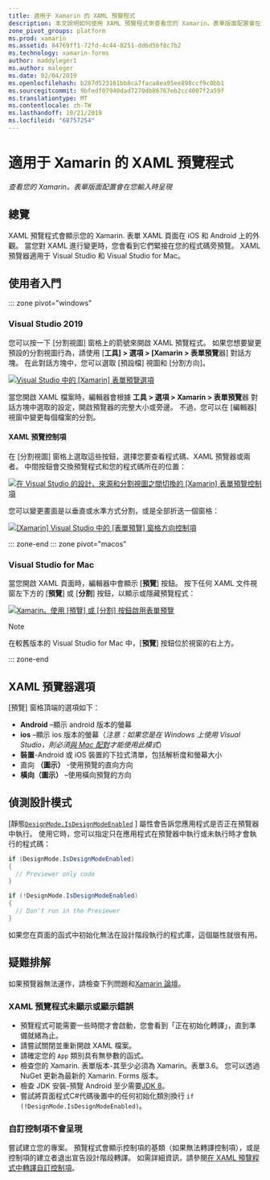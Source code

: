 ```yaml
---
title: 適用于 Xamarin 的 XAML 預覽程式
description: 本文說明如何使用 XAML 預覽程式來查看您的 Xamarin。表單版面配置會在您輸入時呈現。 XAML 預覽程式適用于 Mac Visual Studio 2019 和 Visual Studio 2019。
zone_pivot_groups: platform
ms.prod: xamarin
ms.assetid: 84769ff1-72fd-4c44-8251-dd6d5bf8c7b2
ms.technology: xamarin-forms
author: maddyleger1
ms.author: maleger
ms.date: 02/04/2019
ms.openlocfilehash: b287d523101bb8ca7faca8ea95ee898ccf9c0bb1
ms.sourcegitcommit: 9bfedf07940dad7270db86767eb2cc4007f2a59f
ms.translationtype: MT
ms.contentlocale: zh-TW
ms.lasthandoff: 10/21/2019
ms.locfileid: "68757254"
---
```

# <a name="xaml-previewer-for-xamarinforms"></a>適用于 Xamarin 的 XAML 預覽程式

_查看您的 Xamarin。表單版面配置會在您輸入時呈現_

## <a name="overview"></a>總覽

XAML 預覽程式會顯示您的 Xamarin. 表單 XAML 頁面在 iOS 和 Android 上的外觀。 當您對 XAML 進行變更時，您會看到它們緊接在您的程式碼旁預覽。 XAML 預覽器適用于 Visual Studio 和 Visual Studio for Mac。

## <a name="getting-started"></a>使用者入門

::: zone pivot="windows"

### <a name="visual-studio-2019"></a>Visual Studio 2019

您可以按一下 [分割視圖] 窗格上的箭號來開啟 XAML 預覽程式。 如果您想要變更預設的分割視圖行為，請使用 [**工具] > 選項 > [Xamarin > 表單預覽**器] 對話方塊。 在此對話方塊中，您可以選取 [預設檔] 視圖和 [分割方向]。

[![Visual Studio 中的 [Xamarin] 表單預覽選項](xaml-previewer-images/xamlp-options-vs-sm.png "Visual Studio 中的 [Xamarin] 表單預覽選項")](xaml-previewer-images/xamlp-options-vs-lg.png#lightbox)

當您開啟 XAML 檔案時，編輯器會根據 **工具 > 選項 > Xamarin > 表單預覽**器 對話方塊中選取的設定，開啟預覽器的完整大小或旁邊。 不過，您可以在 [編輯器] 視窗中變更每個檔案的分割。

#### <a name="xaml-preview-controls"></a>XAML 預覽控制項

在 [分割視圖] 窗格上選取這些按鈕，選擇您要查看程式碼、XAML 預覽器或兩者。 中間按鈕會交換預覽程式和您的程式碼所在的位置：

[![在 Visual Studio 的設計、來源和分割視圖之間切換的 [Xamarin] 表單預覽控制項](xaml-previewer-images/xamlp-controls-splitview-vs-sm.png "在 Visual Studio 的設計、來源和分割視圖之間切換的 [Xamarin] 表單預覽控制項")](xaml-previewer-images/xamlp-controls-splitview-vs-lg.png#lightbox)

您可以變更畫面是以垂直或水準方式分割，或是全部折迭一個窗格：

[![[Xamarin] Visual Studio 中的 [表單預覽] 窗格方向控制項](xaml-previewer-images/xamlp-controls-orientation-vs-sm.png "[Xamarin] Visual Studio 中的 [表單預覽] 窗格方向控制項")](xaml-previewer-images/xamlp-controls-orientation-vs-lg.png#lightbox)

::: zone-end
::: zone pivot="macos"

### <a name="visual-studio-for-mac"></a>Visual Studio for Mac

當您開啟 XAML 頁面時，編輯器中會顯示 [**預覽**] 按鈕。 按下任何 XAML 文件視窗左下方的 [**預覽**] 或 [**分割**] 按鈕，以顯示或隱藏預覽程式：

[![Xamarin。使用 [預覽] 或 [分割] 按鈕啟用表單預覽](xaml-previewer-images/xamlp-list-sml.png)](xaml-previewer-images/xamlp-list.png#lightbox)

> [!NOTE]
> 在較舊版本的 Visual Studio for Mac 中，[**預覽**] 按鈕位於視窗的右上方。

::: zone-end

## <a name="xaml-previewer-options"></a>XAML 預覽器選項

[預覽] 窗格頂端的選項如下：

* **Android** –顯示 android 版本的螢幕
* **ios** –顯示 ios 版本的螢幕（*注意：如果您是在 Windows 上使用 Visual Studio，則必須[與 Mac 配對](~/ios/get-started/installation/windows/connecting-to-mac/index.md)才能使用此模式*）
* **裝置**-Android 或 iOS 裝置的下拉式清單，包括解析度和螢幕大小
* 直向 **（圖示）** -使用預覽的直向方向
* **橫向（圖示）** –使用橫向預覽的方向

## <a name="detect-design-mode"></a>偵測設計模式

[靜態[`DesignMode.IsDesignModeEnabled`](xref:Xamarin.Forms.DesignMode.IsDesignModeEnabled) ] 屬性會告訴您應用程式是否正在預覽器中執行。 使用它時，您可以指定只在應用程式在預覽器中執行或未執行時才會執行的程式碼：

```csharp
if (DesignMode.IsDesignModeEnabled)
{
  // Previewer only code  
}

if (!DesignMode.IsDesignModeEnabled)
{
  // Don't run in the Previewer  
}
```

如果您在頁面的函式中初始化無法在設計階段執行的程式庫，這個屬性就很有用。

## <a name="troubleshooting"></a>疑難排解

如果預覽器無法運作，請檢查下列問題和[Xamarin 論壇](https://forums.xamarin.com/categories/xamarin-forms)。

### <a name="xaml-previewer-isnt-showing-or-shows-an-error"></a>XAML 預覽程式未顯示或顯示錯誤

* 預覽程式可能需要一些時間才會啟動，您會看到「正在初始化轉譯」，直到準備就緒為止。
* 請嘗試關閉並重新開啟 XAML 檔案。
* 請確定您的 `App` 類別具有無參數的函式。
* 檢查您的 Xamarin. 表單版本-其至少必須為 Xamarin。表單3.6。 您可以透過 NuGet 更新為最新的 Xamarin. Forms 版本。
* 檢查 JDK 安裝-預覽 Android 至少需要[JDK 8](https://www.oracle.com/technetwork/java/javase/downloads/index.html)。
* 嘗試將頁面程式C#代碼後置中的任何初始化類別換行 `if (!DesignMode.IsDesignModeEnabled)`。

### <a name="custom-controls-arent-rendering"></a>自訂控制項不會呈現

嘗試建立您的專案。 預覽程式會顯示控制項的基類（如果無法轉譯控制項），或是控制項的建立者退出宣告設計階段轉譯。 如需詳細資訊，請參閱[在 XAML 預覽程式中轉譯自訂控制項](render-custom-controls.md)。
